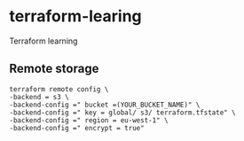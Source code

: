 # terraform-learing
Terraform learning

## Remote storage
```$xslt
terraform remote config \
-backend = s3 \
-backend-config =" bucket =(YOUR_BUCKET_NAME)" \
-backend-config =" key = global/ s3/ terraform.tfstate" \
-backend-config =" region = eu-west-1" \
-backend-config =" encrypt = true"
```

